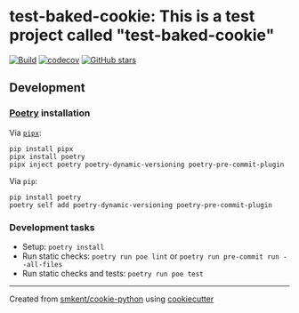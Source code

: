 # test-baked-cookie: This is a test project called "test-baked-cookie"

[![Build](https://img.shields.io/github/checks-status/ness/test-baked-cookie/main?label=build)][gh-actions]
[![codecov](https://codecov.io/gh/ness/test-baked-cookie/branch/main/graph/badge.svg)][codecov]
[![GitHub stars](https://img.shields.io/github/stars/ness/test-baked-cookie?style=social)][repo]

## Development

### [Poetry][poetry] installation

Via [`pipx`][pipx]:

```console
pip install pipx
pipx install poetry
pipx inject poetry poetry-dynamic-versioning poetry-pre-commit-plugin
```

Via `pip`:

```console
pip install poetry
poetry self add poetry-dynamic-versioning poetry-pre-commit-plugin
```

### Development tasks

* Setup: `poetry install`
* Run static checks: `poetry run poe lint` or
  `poetry run pre-commit run --all-files`
* Run static checks and tests: `poetry run poe test`

---

Created from [smkent/cookie-python][cookie-python] using
[cookiecutter][cookiecutter]

[codecov]: https://codecov.io/gh/ness/test-baked-cookie
[cookie-python]: https://github.com/smkent/cookie-python
[cookiecutter]: https://github.com/cookiecutter/cookiecutter
[gh-actions]: https://github.com/ness/test-baked-cookie/actions?query=branch%3Amain
[pipx]: https://pypa.github.io/pipx/
[poetry]: https://python-poetry.org/docs/#installation
[repo]: https://github.com/ness/test-baked-cookie
